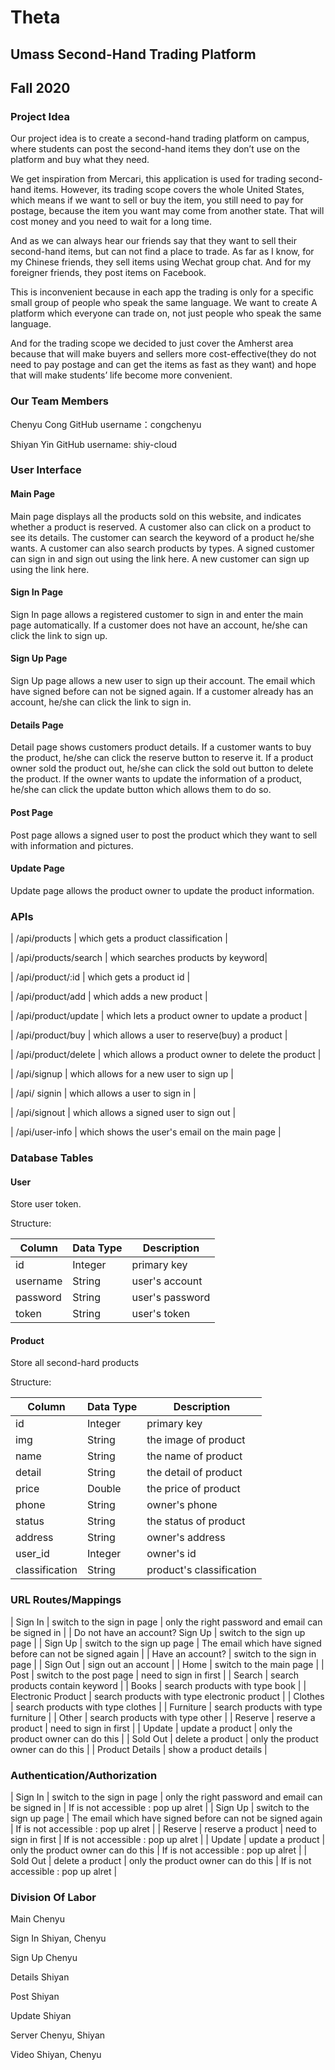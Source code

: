 # Theta

## Umass Second-Hand Trading Platform

## Fall 2020

### Project Idea
Our project idea is to create a second-hand trading platform on campus, where students can post the second-hand items they don’t use on the platform and buy what they need. 

We get inspiration from Mercari, this application is used for trading second-hand items. However, its trading scope covers the whole United States, which means if we want to sell or buy the item, you still need to pay for postage, because the item you want may come from another state. That will cost money and you need to wait for a long time. 

And as we can always hear our friends say that they want to sell their second-hand items, but can not find a place to trade. As far as I know, for my Chinese friends, they sell items using Wechat group chat.  And for my foreigner friends, they post items on Facebook. 

This is inconvenient because in each app the trading is only for a specific small group of people who speak the same language. We want to create A platform which everyone can trade on, not just people who speak the same language.

And for the trading scope we decided to just cover the Amherst area because that will make buyers and sellers more cost-effective(they do not need to pay postage and can get the items as fast as they want) and hope that will make students’ life become more convenient.


### Our Team Members

Chenyu Cong 
GitHub username：congchenyu 

Shiyan Yin 
GitHub username: shiy-cloud 

### User Interface

#### Main Page 
Main page displays all the products sold on this website, and indicates whether a product is reserved. A customer also can click on a product to see its details. The customer can search the keyword of a product he/she wants. A customer can also search products by types. A signed customer can sign in and sign out using the link here. A new customer can sign up using the link here.

#### Sign In Page
Sign In page allows a registered customer to sign in and enter the main page automatically. If a customer does not have an account, he/she can click the link to sign up.

#### Sign Up Page 
Sign Up page allows a new user to sign up their account. The email which have signed before can not be signed again. If a customer already has an account, he/she can click the link to sign in.

#### Details Page 
Detail page shows customers product details. If a customer wants to buy the product, he/she can click the reserve button to reserve it. If a product owner sold the product out, he/she can click the sold out button to delete the product. If the owner wants to update the information of a product, he/she can click the update button which allows them to do so.

#### Post Page 
Post page allows a signed user to post the product which they want to sell with information and pictures.

#### Update Page
Update page allows the product owner to update the product information.

### APIs

| /api/products | which gets a product classification |

| /api/products/search | which searches products by keyword|

| /api/product/:id | which gets a product id |

| /api/product/add | which adds a new product |

| /api/product/update | which lets a product owner to update a product |

| /api/product/buy | which allows a user to reserve(buy) a product |

| /api/product/delete | which allows a product owner to delete the product |

| /api/signup | which allows for a new user to sign up |

| /api/ signin | which allows a user to sign in |

| /api/signout | which allows a signed user to sign out |

| /api/user-info | which shows the user's email on the main page |

### Database Tables

#### User
Store user token.

Structure:

| Column | Data Type | Description |
| --- | --- | --- |
| id | Integer | primary key |
| username | String | user's account |
| password | String | user's password |
| token | String | user's token |

#### Product
Store all second-hard products

Structure:

| Column | Data Type | Description |
| --- | --- | --- | 
| id | Integer | primary key |
| img | String | the image of product |
| name | String | the name of product |
| detail | String | the detail of product |
| price | Double | the price of product |
| phone | String | owner's phone |
| status | String | the status of product |
| address | String | owner's address |
| user_id | Integer | owner's id |
| classification | String | product's classification |

### URL Routes/Mappings
| Sign In | switch to the sign in page | only the right password and email can be signed in |
| Do not have an account? Sign Up | switch to the sign up page |
| Sign Up | switch to the sign up page | The email which have signed before can not be signed again |
| Have an account? | switch to the sign in page |
| Sign Out | sign out an account |
| Home | switch to the main page |
| Post | switch to the post page | need to sign in first |
| Search | search products contain keyword |
| Books | search products with type book |
| Electronic Product | search products with type electronic product |
| Clothes | search products with type clothes |
| Furniture | search products with type furniture |
| Other | search products with type other |
| Reserve | reserve a product | need to sign in first |
| Update | update a product | only the product owner can do this |
| Sold Out | delete a product | only the product owner can do this |
| Product Details | show a product details |

### Authentication/Authorization
| Sign In | switch to the sign in page | only the right password and email can be signed in | If is not accessible : pop up alret |
| Sign Up | switch to the sign up page | The email which have signed before can not be signed again | If is not accessible : pop up alret |
| Reserve | reserve a product | need to sign in first | If is not accessible : pop up alret |
| Update | update a product | only the product owner can do this | If is not accessible : pop up alret |
| Sold Out | delete a product | only the product owner can do this | If is not accessible : pop up alret |

### Division Of Labor

Main Chenyu

Sign In Shiyan, Chenyu

Sign Up Chenyu

Details Shiyan

Post Shiyan

Update Shiyan

Server Chenyu, Shiyan

Video Shiyan, Chenyu
